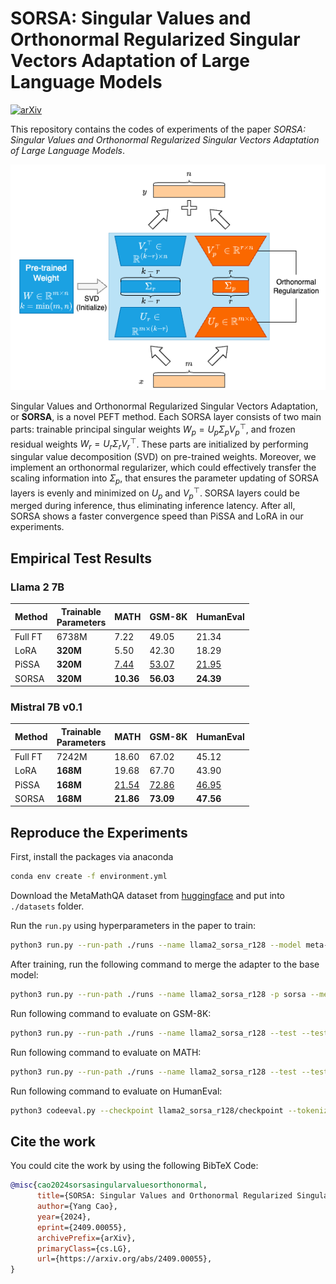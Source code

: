 # SORSA: Singular Values and Orthonormal Regularized Singular Vectors Adaptation of Large Language Models

[![arXiv](https://img.shields.io/badge/arXiv-2409.00055-b31b1b.svg)](https://arxiv.org/abs/2409.00055)

This repository contains the codes of experiments of the paper *SORSA: Singular Values and Orthonormal Regularized Singular Vectors Adaptation of Large Language Models*.

![Architecture of SORSA](./assets/SORSA.png)

Singular Values and Orthonormal Regularized Singular Vectors Adaptation, or **SORSA**, is a novel PEFT method. Each SORSA layer consists of two main parts: trainable principal singular weights $W_p = U_p \Sigma_p V^\top_p$, and frozen residual weights $W_r = U_r \Sigma_r V^\top_r$. These parts are initialized by performing singular value decomposition (SVD) on pre-trained weights. Moreover, we implement an orthonormal regularizer, which could effectively transfer the scaling information into $\Sigma_p$, that ensures the parameter updating of SORSA layers is evenly and minimized on $U_p$ and $V^\top_p$. SORSA layers could be merged during inference, thus eliminating inference latency. After all, SORSA shows a faster convergence speed than PiSSA and LoRA in our experiments.

## Empirical Test Results

### Llama 2 7B

| Method  | Trainable<br />Parameters | MATH        | GSM-8K       | HumanEval    |
| ------- | ------------------------- | ----------- | ------------ | ------------ |
| Full FT | 6738M                     | 7.22        | 49.05        | 21.34        |
| LoRA    | **320M**                  | 5.50        | 42.30        | 18.29        |
| PiSSA   | **320M**                  | <u>7.44</u> | <u>53.07</u> | <u>21.95</u> |
| SORSA   | **320M**                  | **10.36**   | **56.03**    | **24.39**    |

### Mistral 7B v0.1

| Method  | Trainable<br />Parameters | MATH         | GSM-8K       | HumanEval    |
| ------- | ------------------------- | ------------ | ------------ | ------------ |
| Full FT | 7242M                     | 18.60        | 67.02        | 45.12        |
| LoRA    | **168M**                  | 19.68        | 67.70        | 43.90        |
| PiSSA   | **168M**                  | <u>21.54</u> | <u>72.86</u> | <u>46.95</u> |
| SORSA   | **168M**                  | **21.86**    | **73.09**    | **47.56**    |


## Reproduce the Experiments

First, install the packages via anaconda

```bash
conda env create -f environment.yml
```

Download the MetaMathQA dataset from [huggingface](https://huggingface.co/datasets/meta-math/MetaMathQA) and put into `./datasets` folder.

Run the `run.py` using hyperparameters in the paper to train:

```bash
python3 run.py --run-path ./runs --name llama2_sorsa_r128 --model meta-llama/Llama-2-7b-hf -p sorsa --lr 3e-5 --gamma 4e-4 --wd 0.00 --batch-size 2 --accum-step 64 --rank 128 --epochs 1 --train  --mix-precision bf16 --mix-precision tf32 --train-dataset metamath --split [:100000]
```

After training, run the following command to merge the adapter to the base model:

```bash
python3 run.py --run-path ./runs --name llama2_sorsa_r128 -p sorsa --merge
```

Run following command to evaluate on GSM-8K:

```bash
python3 run.py --run-path ./runs --name llama2_sorsa_r128 --test --test-dataset gsm-8k --test-precision bf16
```

Run following command to evaluate on MATH:

```bash
python3 run.py --run-path ./runs --name llama2_sorsa_r128 --test --test-dataset math --test-precision bf16
```

Run following command to evaluate on HumanEval:

```bash
python3 codeeval.py --checkpoint llama2_sorsa_r128/checkpoint --tokenizer meta-llama/Llama-2-7b-hf --bf16
```


## Cite the work

You could cite the work by using the following BibTeX Code:

```bibtex
@misc{cao2024sorsasingularvaluesorthonormal,
      title={SORSA: Singular Values and Orthonormal Regularized Singular Vectors Adaptation of Large Language Models}, 
      author={Yang Cao},
      year={2024},
      eprint={2409.00055},
      archivePrefix={arXiv},
      primaryClass={cs.LG},
      url={https://arxiv.org/abs/2409.00055}, 
}
```
